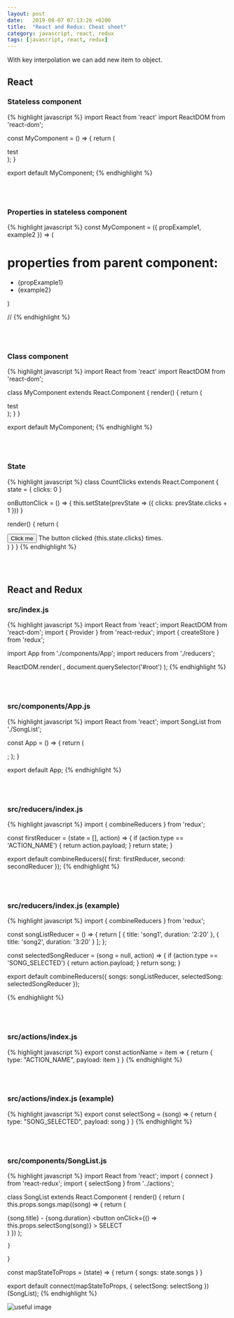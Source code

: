 ```yaml
---
layout: post
date:   2019-08-07 07:13:26 +0200
title:  "React and Redux: Cheat sheet"
category: javascript, react, redux
tags: [javascript, react, redux]
---
```


With key interpolation we can add new item to object.

<h2>React</h2>
<h3>Stateless component</h3>
{% highlight javascript %}
import React from 'react'
import ReactDOM from 'react-dom';

const MyComponent = () => {
    return (
        <div>
            test
        </div>
    );
}

export default MyComponent;
{% endhighlight %}



<br /><br />
<h3>Properties in stateless component</h3>
{% highlight javascript %}
const MyComponent = ({ propExample1, example2 }) => (
  <div>
    <h1>properties from parent component:</h1>
    <ul>
      <li>{propExample1}</li>
      <li>{example2}</li>
    </ul>
  </div>
)

// <MyComponent propExample1="aaa" example2="bbb" />
{% endhighlight %}


<br /><br />
<h3>Class component</h3>
{% highlight javascript %}
import React from 'react'
import ReactDOM from 'react-dom';

class MyComponent extends React.Component {
  render() {
    return (
        <div>
            test
        </div>
    );
  }
}

export default MyComponent;
{% endhighlight %}



<br /><br />
<h3>State</h3>
{% highlight javascript %}
class CountClicks extends React.Component {
  state = {
    clicks: 0
  }

  onButtonClick = () => {
    this.setState(prevState => ({
      clicks: prevState.clicks + 1
    }))
  }

  render() {
    return (
      <div>
        <button onClick={this.onButtonClick}>
          Click me
        </button>
        <span>
          The button clicked
          {this.state.clicks} times.
        </span>
      </div>
    )
  }
}
{% endhighlight %}

<br /><br />
<h2>React and Redux</h2>
<h3>src/index.js</h3>
{% highlight javascript %}
import React from 'react';
import ReactDOM from 'react-dom';
import { Provider } from 'react-redux';
import { createStore } from 'redux';

import App from './components/App';
import reducers from './reducers';


ReactDOM.render(
  <Provider store={createStore(reducers)}>
  	<App />
  </Provider>,
  document.querySelector('#root')
);
{% endhighlight %}


<br /><br />
<h3>src/components/App.js</h3>
{% highlight javascript %}
import React from 'react';
import SongList from './SongList';

const App = () => {
	return (
        <div>
            <SongList />
        </div>;
    );
}

export default App;
{% endhighlight %}


<br /><br />
<h3>src/reducers/index.js</h3>
{% highlight javascript %}
import { combineReducers } from 'redux';

const firstReducer = (state = [], action) => {
	if (action.type == 'ACTION_NAME') {
		return action.payload;
	}
	return state;
}

export default combineReducers({
	first: firstReducer,
	second: secondReducer
});
{% endhighlight %}


<br /><br />
<h3>src/reducers/index.js (example)</h3>
{% highlight javascript %}
import { combineReducers } from 'redux';

const songListReducer = () => {
	return [
		{
			title: 'song1',
			duration: '2:20'
		},
		{
			title: 'song2',
			duration: '3:20'
		}
	];
};

const selectedSongReducer = (song = null, action) => {
	if (action.type == 'SONG_SELECTED') {
		return action.payload;
	}
	return song;
}


export default combineReducers({
	songs: songListReducer,
	selectedSong: selectedSongReducer
});

{% endhighlight %}

<br /><br />
<h3>src/actions/index.js</h3>
{% highlight javascript %}
export const actionName = item => {
    return {
        type: "ACTION_NAME",
        payload: item
    }
}
{% endhighlight %}


<br /><br />
<h3>src/actions/index.js (example)</h3>
{% highlight javascript %}
export const selectSong = (song) => {
    return {
        type: "SONG_SELECTED",
        payload: song
    }
}
{% endhighlight %}



<br /><br />
<h3>src/components/SongList.js</h3>
{% highlight javascript %}
import React from 'react';
import { connect } from 'react-redux';
import { selectSong } from '../actions';

class SongList extends React.Component {
    render() {
        return (
                this.props.songs.map((song) => {
                    return (
                        <div key={song.title}>
                            {song.title} - {song.duration}
                            <button
                                onClick={() => this.props.selectSong(song)}
                            >
                                SELECT
                            </button>
                        </div>
                    )
                })
        );

    }
}

const mapStateToProps = (state) => {
    return {
        songs: state.songs
    }
}

export default connect(mapStateToProps, {
    selectSong: selectSong
})(SongList);
{% endhighlight %}


![useful image](http://michalmachovic.github.io/assets/2019-08-07-react-cheatsheet.png)
